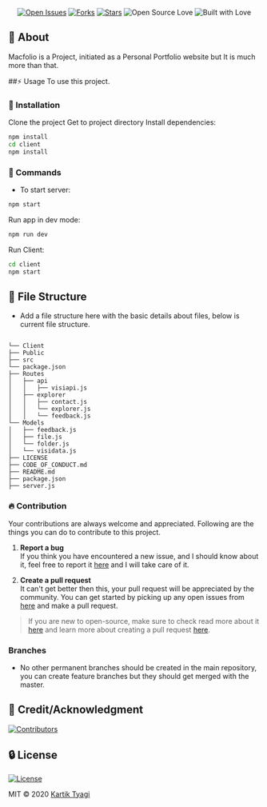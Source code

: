 <div align=center>

[![Open Issues](https://img.shields.io/github/issues/genialkartik/Macfolio?style=for-the-badge&logo=github)](https://github.com/genialkartik/Macfolio/issues) [![Forks](https://img.shields.io/github/forks/genialkartik/Macfolio?style=for-the-badge&logo=github)](https://github.com/genialkartik/Macfolio/network/members) [![Stars](https://img.shields.io/github/stars/genialkartik/Macfolio?style=for-the-badge&logo=reverbnation)](https://github.com/code-monk08/connect-four/stargazers) ![Open Source Love](https://img.shields.io/badge/Open%20Source-%E2%99%A5-red?style=for-the-badge&logo=open-source-initiative) ![Built with Love](https://img.shields.io/badge/Built%20With-%E2%99%A5-critical?style=for-the-badge&logo=ko-fi)

</div>

## 🔰 About

Macfolio is a Project, initiated as a Personal Portfolio website but It is much more than that.

##⚡ Usage
To use this project.

### 📁 Installation

Clone the project
Get to project directory
Install dependencies:

```bash
npm install
cd client
npm install
```

### 📁 Commands

-   To start server:

```bash
npm start
```
Run app in dev mode:

```bash
npm run dev
```

Run Client:

```bash
cd client
npm start
```

##  📁 File Structure
- Add a file structure here with the basic details about files, below is current file structure.

```

└── Client 
├── Public 
├── src 
└── package.json 
├── Routes 
│   ├── api 
│   │   ├── visiapi.js 
│   ├── explorer 
│   │   ├── contact.js 
│   │   └── explorer.js
│   │   └── feedback.js
└── Models 
│   ├── feedback.js 
│   ├── file.js  
│   └── folder.js 
│   └── visidata.js 
├── LICENSE 
├── CODE_OF_CONDUCT.md 
├── README.md 
├── package.json 
├── server.js 

```


 ### 🔥  Contribution

 Your contributions are always welcome and appreciated. Following are the things you can do to contribute to this project.

 1. **Report a bug** <br>
 If you think you have encountered a new issue, and I should know about it, feel free to report it [here](https://github.com/genialkartik/Macfolio/issues/new) and I will take care of it.

 3. **Create a pull request** <br>
 It can't get better then this, your pull request will be appreciated by the community. You can get started by picking up any open issues from [here](https://github.com/genialkartik/Macfolio/issues) and make a pull request.

 > If you are new to open-source, make sure to check read more about it [here](https://www.digitalocean.com/community/tutorial_series/an-introduction-to-open-source) and learn more about creating a pull request [here](https://www.digitalocean.com/community/tutorials/how-to-create-a-pull-request-on-github).

 ###  Branches

- No other permanent branches should be created in the main repository, you can create feature branches but they should get merged with the master.


##  🌟 Credit/Acknowledgment
[![Contributors](https://img.shields.io/github/contributors/genialkartik/Macfolio?style=for-the-badge)](https://github.com//genialkartik/Macfolio/graphs/contributors)

##  🔒 License
[![License](https://img.shields.io/github/license/genialkartik/Macfolio?style=for-the-badge)](https://github.com/genialkartik/Macfolio/blob/master/LICENSE)

MIT © 2020 [Kartik Tyagi](https://kartiktyagi.codes)
